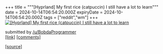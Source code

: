 +++
title = """[Hyprland] My first rice (catpuccin) I still have a lot to learn"""
date = 2024-10-14T06:54:20.000Z
expiryDate = 2024-10-14T06:54:20.000Z
tags = ["reddit","wm"]
+++
[![[Hyprland] My first rice (catpuccin) I still have a lot to learn](https://b.thumbs.redditmedia.com/GPlG9WwKvNMxQzHd6BufshU_J6gRf9yGA_m5ahTylmE.jpg "[Hyprland] My first rice (catpuccin) I still have a lot to learn")](https://www.reddit.com/r/unixporn/comments/1g3a1d8/hyprland_my_first_rice_catpuccin_i_still_have_a/)

submitted by [/u/BobdaProgrammer](https://www.reddit.com/user/BobdaProgrammer)  
[\[link\]](https://www.reddit.com/gallery/1g3a1d8) [\[comments\]](https://www.reddit.com/r/unixporn/comments/1g3a1d8/hyprland_my_first_rice_catpuccin_i_still_have_a/)

[[source]](https://www.reddit.com/r/unixporn/comments/1g3a1d8/hyprland_my_first_rice_catpuccin_i_still_have_a/)
